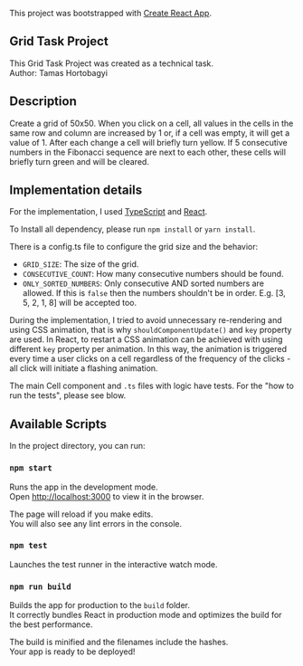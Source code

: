 This project was bootstrapped with [Create React App](https://github.com/facebook/create-react-app).

## Grid Task Project
This Grid Task Project was created as a technical task.  
Author: Tamas Hortobagyi

## Description
Create a grid of 50x50. When you click on a cell, all values in the cells in the same row and column are increased by 1 or, if a cell was empty, it will get a value of 1. After each change a cell will briefly turn yellow. If 5 consecutive numbers in the Fibonacci sequence are next to each other, these cells will briefly turn green and will be cleared.

## Implementation details
For the implementation, I used [TypeScript](https://www.typescriptlang.org/) and [React](https://reactjs.org).

To Install all dependency, please run `npm install` or `yarn install`.

There is a config.ts file to configure the grid size and the behavior:
* `GRID_SIZE`: The size of the grid.
* `CONSECUTIVE_COUNT`: How many consecutive numbers should be found.
* `ONLY_SORTED_NUMBERS`: Only consecutive AND sorted numbers are allowed. If this is `false` then the numbers shouldn't be in order. E.g. [3, 5, 2, 1, 8] will be accepted too.

During the implementation, I tried to avoid unnecessary re-rendering and using CSS animation, that is why `shouldComponentUpdate()` and `key` property are used. 
In React, to restart a CSS animation can be achieved with using different `key` property per animation. In this way, the animation is triggered every time a user clicks on a cell regardless of the frequency of the clicks - all click will initiate a flashing animation.

The main Cell component and `.ts` files with logic have tests. For the "how to run the tests", please see blow.

## Available Scripts
In the project directory, you can run:

### `npm start`
Runs the app in the development mode.<br />
Open [http://localhost:3000](http://localhost:3000) to view it in the browser.

The page will reload if you make edits.<br />
You will also see any lint errors in the console.

### `npm test`
Launches the test runner in the interactive watch mode.<br />

### `npm run build`

Builds the app for production to the `build` folder.<br />
It correctly bundles React in production mode and optimizes the build for the best performance.

The build is minified and the filenames include the hashes.<br />
Your app is ready to be deployed!
